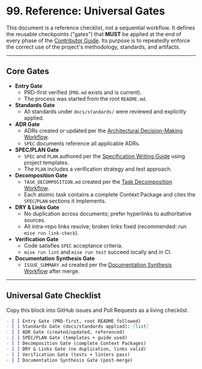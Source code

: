 # **99. Reference: Universal Gates**

This document is a reference checklist, not a sequential workflow. It defines the reusable checkpoints ("gates") that **MUST** be applied at the end of every phase of the [Contributor Guide](01_CONTRIBUTOR_GUIDE.md). Its purpose is to repeatedly enforce the correct use of the project's methodology, standards, and artifacts.

---

## Core Gates

-   **Entry Gate**
    -   PRD-first verified (`PRD.md` exists and is current).
    -   The process was started from the root `README.md`.
-   **Standards Gate**
    -   All standards under `docs/standards/` were reviewed and explicitly applied.
-   **ADR Gate**
    -   ADRs created or updated per the [Architectural Decision-Making Workflow](02-decision-making.md).
    -   `SPEC` documents reference all applicable ADRs.
-   **SPEC/PLAN Gate**
    -   `SPEC` and `PLAN` authored per the [Specification Writing Guide](../standards/specification-writing-guide.md) using project templates.
    -   The `PLAN` includes a verification strategy and test approach.
-   **Decomposition Gate**
    -   `TASK_DECOMPOSITION.md` created per the [Task Decomposition Workflow](03-task-decomposition.md).
    -   Each atomic task contains a complete Context Package and cites the `SPEC`/`PLAN` sections it implements.
-   **DRY & Links Gate**
    -   No duplication across documents; prefer hyperlinks to authoritative sources.
    -   All intra-repo links resolve; broken links fixed (recommended: run `mise run link-check`).
-   **Verification Gate**
    -   Code satisfies `SPEC` acceptance criteria.
    -   `mise run lint` and `mise run test` succeed locally and in CI.
-   **Documentation Synthesis Gate**
    -   `ISSUE_SUMMARY.md` created per the [Documentation Synthesis Workflow](06-documentation-synthesis.md) after merge.

---

## Universal Gate Checklist

Copy this block into GitHub issues and Pull Requests as a living checklist.

```markdown
- [ ] Entry Gate (PRD-first, root README followed)
- [ ] Standards Gate (docs/standards applied): [list]
- [ ] ADR Gate (created/updated, referenced)
- [ ] SPEC/PLAN Gate (templates + guide used)
- [ ] Decomposition Gate (complete Context Packages)
- [ ] DRY & Links Gate (no duplication, links valid)
- [ ] Verification Gate (tests + linters pass)
- [ ] Documentation Synthesis Gate (post-merge)
```